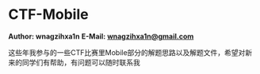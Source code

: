 # CTF-Mobile

**Author: wnagzihxa1n**
**E-Mail: wnagzihxa1n@gmail.com**

这些年我参与的一些CTF比赛里Mobile部分的解题思路以及解题文件，希望对新来的同学们有帮助，有问题可以随时联系我